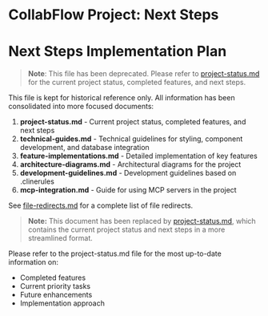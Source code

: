 # CollabFlow Project: Next Steps
# Next Steps Implementation Plan

> **Note**: This file has been deprecated. Please refer to [project-status.md](./project-status.md) for the current project status, completed features, and next steps.

This file is kept for historical reference only. All information has been consolidated into more focused documents:

1. **project-status.md** - Current project status, completed features, and next steps
2. **technical-guides.md** - Technical guidelines for styling, component development, and database integration
3. **feature-implementations.md** - Detailed implementation of key features
4. **architecture-diagrams.md** - Architectural diagrams for the project
5. **development-guidelines.md** - Development guidelines based on .clinerules
6. **mcp-integration.md** - Guide for using MCP servers in the project

See [file-redirects.md](./file-redirects.md) for a complete list of file redirects.

> **Note:** This document has been replaced by [project-status.md](./project-status.md), which contains the current project status and next steps in a more streamlined format.

Please refer to the project-status.md file for the most up-to-date information on:
- Completed features
- Current priority tasks
- Future enhancements
- Implementation approach


